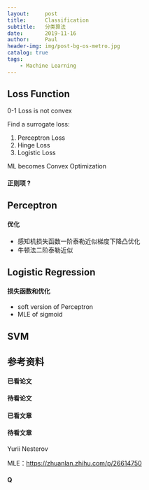 ```yaml
---
layout:     post
title:      Classification
subtitle:   分类算法
date:       2019-11-16
author:     Paul
header-img: img/post-bg-os-metro.jpg
catalog: true
tags:
    - Machine Learning
---
```


## Loss Function

0-1 Loss is not convex

Find a surrogate loss:
1. Perceptron Loss
2. Hinge Loss
3. Logistic Loss

ML becomes Convex Optimization

#### 正则项 ?

## Perceptron 

#### 优化

- 感知机损失函数一阶泰勒近似梯度下降凸优化
- 牛顿法二阶泰勒近似

## Logistic Regression

#### 损失函数和优化
- soft version of Perceptron
- MLE of sigmoid

## SVM



## 参考资料

#### 已看论文

#### 待看论文

#### 已看文章

#### 待看文章

Yurii Nesterov

MLE：https://zhuanlan.zhihu.com/p/26614750

#### Q